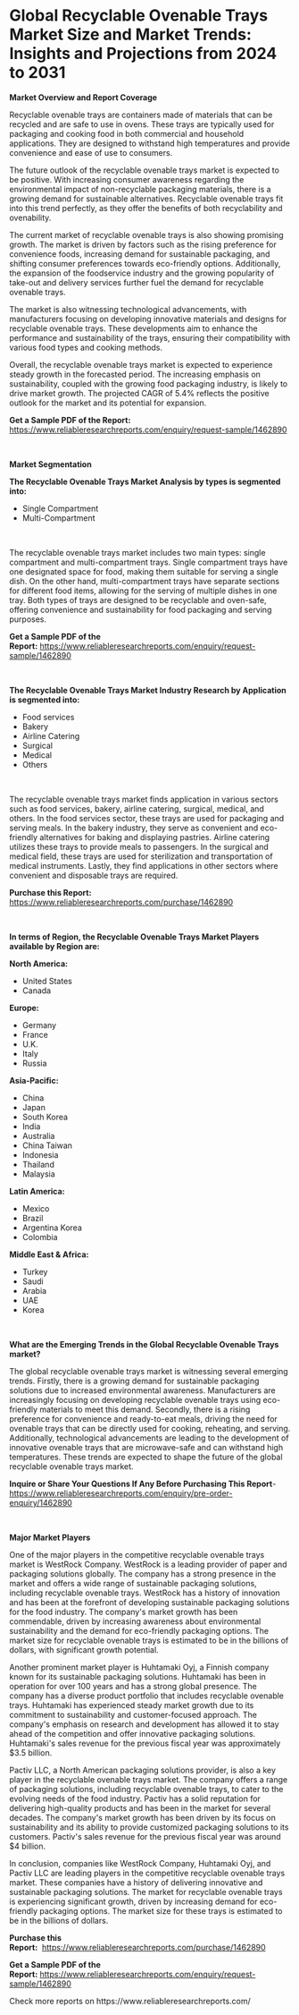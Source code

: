 <p><h1>Global Recyclable Ovenable Trays Market Size and Market Trends: Insights and Projections from 2024 to 2031</h1></p><p><strong>Market Overview and Report Coverage</strong></p>
<p><p>Recyclable ovenable trays are containers made of materials that can be recycled and are safe to use in ovens. These trays are typically used for packaging and cooking food in both commercial and household applications. They are designed to withstand high temperatures and provide convenience and ease of use to consumers.</p><p>The future outlook of the recyclable ovenable trays market is expected to be positive. With increasing consumer awareness regarding the environmental impact of non-recyclable packaging materials, there is a growing demand for sustainable alternatives. Recyclable ovenable trays fit into this trend perfectly, as they offer the benefits of both recyclability and ovenability.</p><p>The current market of recyclable ovenable trays is also showing promising growth. The market is driven by factors such as the rising preference for convenience foods, increasing demand for sustainable packaging, and shifting consumer preferences towards eco-friendly options. Additionally, the expansion of the foodservice industry and the growing popularity of take-out and delivery services further fuel the demand for recyclable ovenable trays.</p><p>The market is also witnessing technological advancements, with manufacturers focusing on developing innovative materials and designs for recyclable ovenable trays. These developments aim to enhance the performance and sustainability of the trays, ensuring their compatibility with various food types and cooking methods.</p><p>Overall, the recyclable ovenable trays market is expected to experience steady growth in the forecasted period. The increasing emphasis on sustainability, coupled with the growing food packaging industry, is likely to drive market growth. The projected CAGR of 5.4% reflects the positive outlook for the market and its potential for expansion.</p></p>
<p><strong>Get a Sample PDF of the Report:</strong> <a href="https://www.reliableresearchreports.com/enquiry/request-sample/1462890">https://www.reliableresearchreports.com/enquiry/request-sample/1462890</a></p>
<p>&nbsp;</p>
<p><strong>Market Segmentation</strong></p>
<p><strong>The Recyclable Ovenable Trays Market Analysis by types is segmented into:</strong></p>
<p><ul><li>Single Compartment</li><li>Multi-Compartment</li></ul></p>
<p>&nbsp;</p>
<p><p>The recyclable ovenable trays market includes two main types: single compartment and multi-compartment trays. Single compartment trays have one designated space for food, making them suitable for serving a single dish. On the other hand, multi-compartment trays have separate sections for different food items, allowing for the serving of multiple dishes in one tray. Both types of trays are designed to be recyclable and oven-safe, offering convenience and sustainability for food packaging and serving purposes.</p></p>
<p><strong>Get a Sample PDF of the Report:</strong>&nbsp;<a href="https://www.reliableresearchreports.com/enquiry/request-sample/1462890">https://www.reliableresearchreports.com/enquiry/request-sample/1462890</a></p>
<p>&nbsp;</p>
<p><strong>The Recyclable Ovenable Trays Market Industry Research by Application is segmented into:</strong></p>
<p><ul><li>Food services</li><li>Bakery</li><li>Airline Catering</li><li>Surgical</li><li>Medical</li><li>Others</li></ul></p>
<p>&nbsp;</p>
<p><p>The recyclable ovenable trays market finds application in various sectors such as food services, bakery, airline catering, surgical, medical, and others. In the food services sector, these trays are used for packaging and serving meals. In the bakery industry, they serve as convenient and eco-friendly alternatives for baking and displaying pastries. Airline catering utilizes these trays to provide meals to passengers. In the surgical and medical field, these trays are used for sterilization and transportation of medical instruments. Lastly, they find applications in other sectors where convenient and disposable trays are required.</p></p>
<p><strong>Purchase this Report:</strong>&nbsp; <a href="https://www.reliableresearchreports.com/purchase/1462890">https://www.reliableresearchreports.com/purchase/1462890</a></p>
<p>&nbsp;</p>
<p><strong>In terms of Region, the Recyclable Ovenable Trays Market Players available by Region are:</strong></p>
<p>
    <p> <strong> North America: </strong>
        <ul>
            <li>United States</li>
            <li>Canada</li>
        </ul>
        </p> 
    <p> <strong> Europe: </strong>
        <ul>
            <li>Germany</li>
            <li>France</li>
            <li>U.K.</li>
            <li>Italy</li>
            <li>Russia</li>
        </ul>
        </p> 
    <p> <strong> Asia-Pacific: </strong>
        <ul>
            <li>China</li>
            <li>Japan</li>
            <li>South Korea</li>
            <li>India</li>
            <li>Australia</li>
            <li>China Taiwan</li>
            <li>Indonesia</li>
            <li>Thailand</li>
            <li>Malaysia</li>
        </ul>
        </p> 
    <p> <strong> Latin America: </strong>
        <ul>
            <li>Mexico</li>
            <li>Brazil</li>
            <li>Argentina Korea</li>
            <li>Colombia</li>
        </ul>
        </p> 
    <p> <strong> Middle East & Africa: </strong>
        <ul>
            <li>Turkey</li>
            <li>Saudi</li>
            <li>Arabia</li>
            <li>UAE</li>
            <li>Korea</li>
        </ul>
    </p>
    </p>
<p>&nbsp;</p>
<p><strong>What are the Emerging Trends in the Global Recyclable Ovenable Trays market?</strong></p>
<p><p>The global recyclable ovenable trays market is witnessing several emerging trends. Firstly, there is a growing demand for sustainable packaging solutions due to increased environmental awareness. Manufacturers are increasingly focusing on developing recyclable ovenable trays using eco-friendly materials to meet this demand. Secondly, there is a rising preference for convenience and ready-to-eat meals, driving the need for ovenable trays that can be directly used for cooking, reheating, and serving. Additionally, technological advancements are leading to the development of innovative ovenable trays that are microwave-safe and can withstand high temperatures. These trends are expected to shape the future of the global recyclable ovenable trays market.</p></p>
<p><strong>Inquire or Share Your Questions If Any Before Purchasing This Report</strong>- <a href="https://www.reliableresearchreports.com/enquiry/pre-order-enquiry/1462890">https://www.reliableresearchreports.com/enquiry/pre-order-enquiry/1462890</a></p>
<p>&nbsp;</p>
<p><strong>Major Market Players</strong></p>
<p><p>One of the major players in the competitive recyclable ovenable trays market is WestRock Company. WestRock is a leading provider of paper and packaging solutions globally. The company has a strong presence in the market and offers a wide range of sustainable packaging solutions, including recyclable ovenable trays. WestRock has a history of innovation and has been at the forefront of developing sustainable packaging solutions for the food industry. The company's market growth has been commendable, driven by increasing awareness about environmental sustainability and the demand for eco-friendly packaging options. The market size for recyclable ovenable trays is estimated to be in the billions of dollars, with significant growth potential.</p><p>Another prominent market player is Huhtamaki Oyj, a Finnish company known for its sustainable packaging solutions. Huhtamaki has been in operation for over 100 years and has a strong global presence. The company has a diverse product portfolio that includes recyclable ovenable trays. Huhtamaki has experienced steady market growth due to its commitment to sustainability and customer-focused approach. The company's emphasis on research and development has allowed it to stay ahead of the competition and offer innovative packaging solutions. Huhtamaki's sales revenue for the previous fiscal year was approximately $3.5 billion.</p><p>Pactiv LLC, a North American packaging solutions provider, is also a key player in the recyclable ovenable trays market. The company offers a range of packaging solutions, including recyclable ovenable trays, to cater to the evolving needs of the food industry. Pactiv has a solid reputation for delivering high-quality products and has been in the market for several decades. The company's market growth has been driven by its focus on sustainability and its ability to provide customized packaging solutions to its customers. Pactiv's sales revenue for the previous fiscal year was around $4 billion.</p><p>In conclusion, companies like WestRock Company, Huhtamaki Oyj, and Pactiv LLC are leading players in the competitive recyclable ovenable trays market. These companies have a history of delivering innovative and sustainable packaging solutions. The market for recyclable ovenable trays is experiencing significant growth, driven by increasing demand for eco-friendly packaging options. The market size for these trays is estimated to be in the billions of dollars.</p></p>
<p><strong>Purchase this Report:</strong>&nbsp;&nbsp;<a href="https://www.reliableresearchreports.com/purchase/1462890">https://www.reliableresearchreports.com/purchase/1462890</a></p>
<p></p>
<p><strong>Get a Sample PDF of the Report:</strong>&nbsp;<a href="https://www.reliableresearchreports.com/enquiry/request-sample/1462890">https://www.reliableresearchreports.com/enquiry/request-sample/1462890</a></p>
<p>Check more reports on https://www.reliableresearchreports.com/</p>